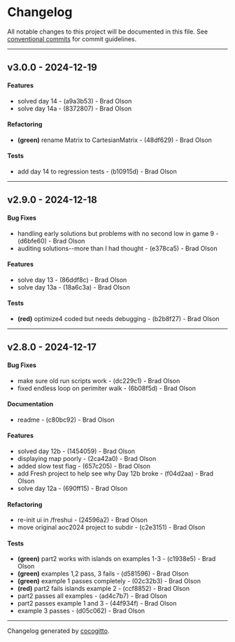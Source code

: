 # Changelog
All notable changes to this project will be documented in this file. See [conventional commits](https://www.conventionalcommits.org/) for commit guidelines.

- - -
## v3.0.0 - 2024-12-19
#### Features
- solved day 14 - (a9a3b53) - Brad Olson
- solve day 14a - (8372807) - Brad Olson
#### Refactoring
- **(green)** rename Matrix to CartesianMatrix - (48df629) - Brad Olson
#### Tests
- add day 14 to regression tests - (b10915d) - Brad Olson

- - -

## v2.9.0 - 2024-12-18
#### Bug Fixes
- handling early solutions but problems with no second low in game 9 - (d6bfe60) - Brad Olson
- auditing solutions--more than I had thought - (e378ca5) - Brad Olson
#### Features
- solve day 13 - (86ddf8c) - Brad Olson
- solve day 13a - (18a6c3a) - Brad Olson
#### Tests
- **(red)** optimize4 coded but needs debugging - (b2b8f27) - Brad Olson

- - -

## v2.8.0 - 2024-12-17
#### Bug Fixes
- make sure old run scripts work - (dc229c1) - Brad Olson
- fixed endless loop on perimiter walk - (6b08f5d) - Brad Olson
#### Documentation
- readme - (c80bc92) - Brad Olson
#### Features
- solved day 12b - (1454059) - Brad Olson
- displaying map poorly - (2ca42a0) - Brad Olson
- added slow test flag - (657c205) - Brad Olson
- add Fresh project to help see why Day 12b broke - (f04d2aa) - Brad Olson
- solve day 12a - (690ff15) - Brad Olson
#### Refactoring
- re-init ui in /freshui - (24596a2) - Brad Olson
- move original aoc2024 project to subdir - (c2e3151) - Brad Olson
#### Tests
- **(green)** part2 works with islands on examples 1-3 - (c1938e5) - Brad Olson
- **(green)** examples 1,2 pass, 3 fails - (d581596) - Brad Olson
- **(green)** example 1 passes completely - (02c32b3) - Brad Olson
- **(red)** part2 fails islands example 2 - (ccf8852) - Brad Olson
- part2 passes all examples - (ad4c7b7) - Brad Olson
- part2 passes example 1 and 3 - (44f934f) - Brad Olson
- example 3 passes - (d05c062) - Brad Olson

- - -

Changelog generated by [cocogitto](https://github.com/cocogitto/cocogitto).